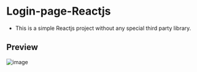 # Login-page-Reactjs

- This is a simple Reactjs project without any special third party library.

## Preview

![image](https://media.licdn.com/dms/image/C4D22AQEaMYNSvd3uVQ/feedshare-shrink_2048_1536/0/1678344021166?e=1681344000&v=beta&t=GwbB0OOJ2SdTHK3klUkoOV-luxANocuyKlLPZvmQPiM)
